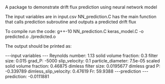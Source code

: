 A package to demonstrate drift flux prediction using neural network model 

The input variables are in input.csv
NN_prediction.C has the main function that calls prediction subroutine and outputs a predicted drift flux


To compile run the code:
   g++-10 NN_prediction.C keras_model.C -o predicted.o
   ./predicted.o


The output should be printed as:

---input variables ---
Reynolds number: 1.13
solid volume fraction: 0.3
filter size: 0.015
grad_P: -5000
slip_velocity: 0.1
particle_diameter: 7.5e-05
scaled solid volume fraction: 0.46875
dimless filter size: 0.0195677
dimless grad P: -0.339789
dimless_slip_velocity: 0.47619
Fr: 59.9388
---prediction ---
prediction: -0.0111881 